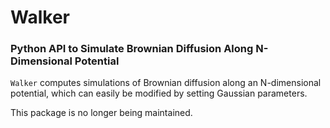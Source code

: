 # Walker
### Python API to Simulate Brownian Diffusion Along N-Dimensional Potential

`Walker` computes simulations of Brownian diffusion along an N-dimensional potential, which can easily be modified by setting Gaussian parameters.

This package is no longer being maintained.
